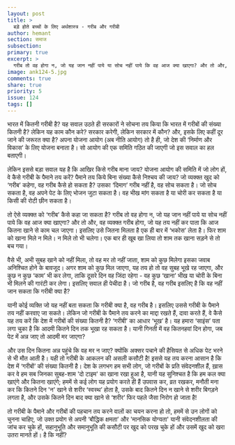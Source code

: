 ```yaml
---
layout: post
title: >
  बड़े होते बच्चों के लिए अर्थशास्त्र - गरीब और गरीबी
author: hemant
section: समाज
subsection:
primary: true
excerpt: >
  गरीब तो वह होगा न, जो यह जान नहीं पाये या सोच नहीं पाये कि वह आज क्या खाएगा? और तो और, वह व्यक्क्त गरीब होगा, जो यह तय नहीं कर पाता कि आज कितना खाने से काम चल जाएगा। इसलिए उसे जितना मिलता है एक ही बार में ‘भकोस’ लेता है। फिर शाम को खाना मिले न मिले। न मिले तो भी चलेगा।
image: ank124-5.jpg
comments: true
share: true
priority: 5
issue: 124
tags: []
---
```


भारत में कितनी गरीबी है? यह सवाल उठते ही सरकारों ने सोचना तय किया कि भारत में गरीबों की संख्या कितनी है? लेकिन यह काम कौन करे? सरकार करेगी, लेकिन सरकार में कौन? और, इसके लिए कहीं दूर जाने की जरूरत क्या है? अपना योजना आयोग (अब नीति आयोग) तो है ही, जो देश की ‘निर्माण और विकास’ के लिए योजना बनाता है। सो आयोग की एक समिति गठित की जाएगी जो इस सवाल का हल बताएगी।

लेकिन इससे बड़ा सवाल यह है कि आखिर किसे गरीब माना जाय? योजना आयोग की समिति में जो लोग हों, वे कैसे गरीबी के पैमाने तय करें? पैमाने तय किये बिना संख्या कैसे निश्चय की जाय? जो व्यक्क्त खुद को ‘गरीब’ कहेगा, वह गरीब कैसे हो सकता है? उसका ‘दिमाग’ गरीब नहीं है, वह सोच सकता है। जो सोच सकता है, वह अपने पेट के लिए भोजन जुटा सकता है। वह भीख मांग सकता है या चोरी कर सकता है या किसी की रोटी छीन सकता है।

तो ऐसे व्यक्क्त को ‘गरीब’ कैसे कहा जा सकता है? गरीब तो वह होगा न, जो यह जान नहीं पाये या सोच नहीं पाये कि वह आज क्या खाएगा? और तो और, वह व्यक्क्त गरीब होगा, जो यह तय नहीं कर पाता कि आज कितना खाने से काम चल जाएगा। इसलिए उसे जितना मिलता है एक ही बार में ‘भकोस’ लेता है। फिर शाम को खाना मिले न मिले। न मिले तो भी चलेगा। एक बार ही खूब खा लिया तो शाम तक खाना सड़ने से तो बच गया।

वैसे भी, अभी सुबह खाने को नहीं मिला, तो वह मर तो नहीं जाता, शाम को कुछ मिलेगा इसका जवाब अनिश्चित होने के बावजूद। अगर शाम को कुछ मिल जाएगा, यह तय हो तो वह सुबह भूखे रह जाएगा, और कुछ न कुछ ‘काम’ भी कर लेगा, ताकि दूसरे दिन वह जिंदा रहेगा -  वह कुछ ‘खाना’ भीख या चोरी के बिना भी मिलने की गारंटी कर लेगा। इसलिए सवाल ही पेचीदा है। जो गरीब है, वह गरीब इसलिए है कि वह नहीं जान सकता कि गरीबी क्या है?

यानी कोई व्यक्ति जो यह नहीं बता सकता कि गरीबी क्या है, वह गरीब है। इसलिए उससे गरीबी के पैमाने तय नहीं करवाए जा सकते।  लेकिन जो गरीबी के पैमाने तय करने का माद्दा रखते हैं, दावा करते हैं, वे कैसे यह तय करें कि देश में गरीबों की संख्या कितनी है? ‘गरीबी’ का आधार ‘भूख’ है। यह हमारा ‘साइंस’ पता लगा चुका है कि आदमी कितने दिन तक भूखा रह सकता है। यानी गिनती में वह कितनहवां दिन होगा, जब पेट में अन्न जाए तो आदमी मर जाएगा?

और उस दिन कितना अन्न पहुंचे कि वह मर न जाए? क्योंकि अक्सर पचाने की हैसियत से अधिक पेट भरने से भी मौत आती है। यही तो गरीबी के आकलन की असली कसौटी है!  इससे यह तय करना आसान है कि देश में ‘गरीबों’ की संख्या कितनी है। देश के लगभग हम सभी लोग, जो गरीबों के प्रति संवेदनशील हैं, ख़ास कर वे हम सब जिनका सुबह-शाम 'दो टाइम' का खाना रखा हुआ है, यानी यह सुनिश्चत है कि हम कल क्या खाएंगे और कितना खाएंगे; हममें से कई लोग यह प्रयोग करते ही हैं उपवास कर, व्रत रखकर, मनौती मना कर कि कितने दिन 'न' खाने से शरीर ‘स्वस्थ’ होता है, उसके बाद कितने दिन न खाने से शरीर बिगड़ने लगता है, और उसके कितने दिन बाद क्या खाने से ‘शरीर’ फिर पहले जैसा निरोग हो जाता है!

तो गरीबी के पैमाने और गरीबों की पहचान तय करने वालों का चयन करना हो तो, हममें से उन लोगों को चुनना चाहिए, जो उक्त प्रयोग से अपनी ‘बौद्धिक क्षमता’ और 'मानसिक योग्यता' यानी संवेदनशीलता की जांच कर चुके हों, सहानुभूति और समानुभूति की कसौटी पर खुद को परख चुके हों और उसमें खुद को खरा उतरा मानते हों। है कि नहीं?
